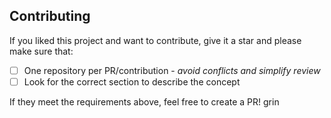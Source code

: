 ## Contributing

If you liked this project and want to contribute, give it a star and please make sure that:

- [ ] One repository per PR/contribution - _avoid conflicts and simplify review_
- [ ] Look for the correct section to describe the concept

If they meet the requirements above, feel free to create a PR! grin
